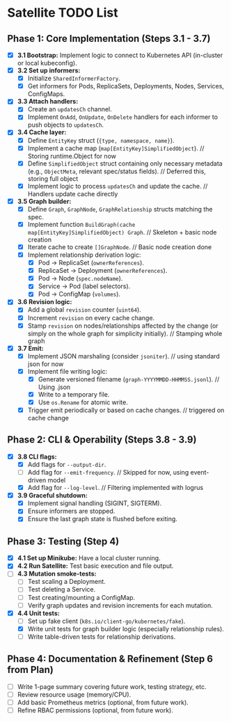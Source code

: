 # Satellite TODO List

## Phase 1: Core Implementation (Steps 3.1 - 3.7)

-   [x] **3.1 Bootstrap:** Implement logic to connect to Kubernetes API (in-cluster or local kubeconfig).
-   [x] **3.2 Set up informers:**
    -   [x] Initialize `SharedInformerFactory`.
    -   [x] Get informers for Pods, ReplicaSets, Deployments, Nodes, Services, ConfigMaps.
-   [x] **3.3 Attach handlers:**
    -   [x] Create an `updatesCh` channel.
    -   [x] Implement `OnAdd`, `OnUpdate`, `OnDelete` handlers for each informer to push objects to `updatesCh`.
-   [x] **3.4 Cache layer:**
    -   [x] Define `EntityKey` struct (`{type, namespace, name}`).
    -   [x] Implement a cache map (`map[EntityKey]SimplifiedObject`). // Storing runtime.Object for now
    -   [x] Define `SimplifiedObject` struct containing only necessary metadata (e.g., `ObjectMeta`, relevant spec/status fields). // Deferred this, storing full object
    -   [x] Implement logic to process `updatesCh` and update the cache. // Handlers update cache directly
-   [x] **3.5 Graph builder:**
    -   [x] Define `Graph`, `GraphNode`, `GraphRelationship` structs matching the spec.
    -   [x] Implement function `BuildGraph(cache map[EntityKey]SimplifiedObject) Graph`. // Skeleton + basic node creation
    -   [x] Iterate cache to create `[]GraphNode`. // Basic node creation done
    -   [x] Implement relationship derivation logic:
        -   [x] Pod -> ReplicaSet (`ownerReferences`).
        -   [x] ReplicaSet -> Deployment (`ownerReferences`).
        -   [x] Pod -> Node (`spec.nodeName`).
        -   [x] Service -> Pod (label selectors).
        -   [x] Pod -> ConfigMap (`volumes`).
-   [x] **3.6 Revision logic:**
    -   [x] Add a global `revision` counter (`uint64`).
    -   [x] Increment `revision` on every cache change.
    -   [x] Stamp `revision` on nodes/relationships affected by the change (or simply on the whole graph for simplicity initially). // Stamping whole graph
-   [x] **3.7 Emit:**
    -   [x] Implement JSON marshaling (consider `jsoniter`). // using standard json for now
    -   [x] Implement file writing logic:
        -   [x] Generate versioned filename (`graph-YYYYMMDD-HHMMSS.jsonl`). // Using .json
        -   [x] Write to a temporary file.
        -   [x] Use `os.Rename` for atomic write.
    -   [x] Trigger emit periodically or based on cache changes. // triggered on cache change

## Phase 2: CLI & Operability (Steps 3.8 - 3.9)

-   [x] **3.8 CLI flags:**
    -   [x] Add flags for `--output-dir`.
    -   [ ] Add flag for `--emit-frequency`. // Skipped for now, using event-driven model
    -   [x] Add flag for `--log-level`. // Filtering implemented with logrus
-   [x] **3.9 Graceful shutdown:**
    -   [x] Implement signal handling (SIGINT, SIGTERM).
    -   [x] Ensure informers are stopped.
    -   [x] Ensure the last graph state is flushed before exiting.

## Phase 3: Testing (Step 4)

-   [x] **4.1 Set up Minikube:** Have a local cluster running.
-   [x] **4.2 Run Satellite:** Test basic execution and file output.
-   [ ] **4.3 Mutation smoke-tests:**
    -   [ ] Test scaling a Deployment.
    -   [ ] Test deleting a Service.
    -   [ ] Test creating/mounting a ConfigMap.
    -   [ ] Verify graph updates and revision increments for each mutation.
-   [x] **4.4 Unit tests:**
    -   [ ] Set up fake client (`k8s.io/client-go/kubernetes/fake`).
    -   [x] Write unit tests for graph builder logic (especially relationship rules).
    -   [ ] Write table-driven tests for relationship derivations.

## Phase 4: Documentation & Refinement (Step 6 from Plan)

-   [ ] Write 1-page summary covering future work, testing strategy, etc.
-   [ ] Review resource usage (memory/CPU).
-   [ ] Add basic Prometheus metrics (optional, from future work).
-   [ ] Refine RBAC permissions (optional, from future work).
